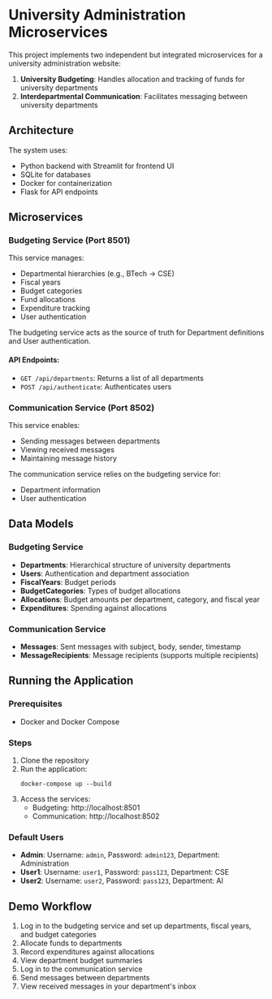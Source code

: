 # University Administration Microservices

This project implements two independent but integrated microservices for a university administration website:

1. **University Budgeting**: Handles allocation and tracking of funds for university departments
2. **Interdepartmental Communication**: Facilitates messaging between university departments

## Architecture

The system uses:
- Python backend with Streamlit for frontend UI
- SQLite for databases
- Docker for containerization
- Flask for API endpoints

## Microservices

### Budgeting Service (Port 8501)

This service manages:
- Departmental hierarchies (e.g., BTech → CSE)
- Fiscal years
- Budget categories
- Fund allocations
- Expenditure tracking
- User authentication

The budgeting service acts as the source of truth for Department definitions and User authentication.

#### API Endpoints:
- `GET /api/departments`: Returns a list of all departments
- `POST /api/authenticate`: Authenticates users

### Communication Service (Port 8502)

This service enables:
- Sending messages between departments
- Viewing received messages
- Maintaining message history

The communication service relies on the budgeting service for:
- Department information
- User authentication

## Data Models

### Budgeting Service
- **Departments**: Hierarchical structure of university departments
- **Users**: Authentication and department association
- **FiscalYears**: Budget periods
- **BudgetCategories**: Types of budget allocations
- **Allocations**: Budget amounts per department, category, and fiscal year
- **Expenditures**: Spending against allocations

### Communication Service
- **Messages**: Sent messages with subject, body, sender, timestamp
- **MessageRecipients**: Message recipients (supports multiple recipients)

## Running the Application

### Prerequisites
- Docker and Docker Compose

### Steps
1. Clone the repository
2. Run the application:
   ```
   docker-compose up --build
   ```
3. Access the services:
   - Budgeting: http://localhost:8501
   - Communication: http://localhost:8502

### Default Users
- **Admin**: Username: `admin`, Password: `admin123`, Department: Administration
- **User1**: Username: `user1`, Password: `pass123`, Department: CSE
- **User2**: Username: `user2`, Password: `pass123`, Department: AI

## Demo Workflow

1. Log in to the budgeting service and set up departments, fiscal years, and budget categories
2. Allocate funds to departments
3. Record expenditures against allocations
4. View department budget summaries
5. Log in to the communication service
6. Send messages between departments
7. View received messages in your department's inbox 